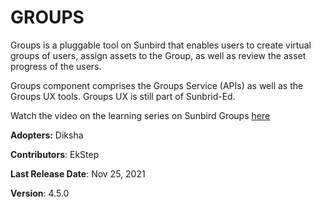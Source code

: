 # GROUPS

Groups is a pluggable tool on Sunbird that enables users to create virtual groups of users, assign assets to the Group, as well as review the asset progress of the users.

Groups component comprises the Groups Service (APIs) as well as the Groups UX tools. Groups UX is still part of Sunbrid-Ed.

Watch the video on the learning series on Sunbird Groups [here](https://www.youtube.com/watch?v=zXxEHxhSqqw)



**Adopters:** Diksha

**Contributors**: EkStep

**Last Release Date**: Nov 25, 2021

**Version**: 4.5.0&#x20;
